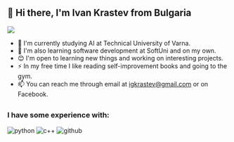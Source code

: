 ## 👋 Hi there, I'm Ivan Krastev from Bulgaria
![](https://komarev.com/ghpvc/?username=IvanKrstv&color=green)

- 🏫 I'm currently studying AI at Technical University of Varna.
- 🌱 I'm also learning software development at SoftUni and on my own.
- 😊 I'm open to learning new things and working on interesting projects.
- ⚡ In my free time I like reading self-improvement books and going to the gym.
- 📫 You can reach me through email at igkrastev@gmail.com or on Facebook.

## <h3>I have some experience with:</h3>
<p>
 <img alt="python" src="https://img.shields.io/badge/Python-dodgerblue?style=flat&logo=python&logoColor=yellow" />
 <img alt="c++" src="https://img.shields.io/badge/C%2B%2B-mediumslateblue?style=flat&logo=cplusplus&logoColor=royalblue" />
 <img alt="github" src="https://img.shields.io/badge/Github-black?style=flat&logo=github&logoColor=white" />
</p>
